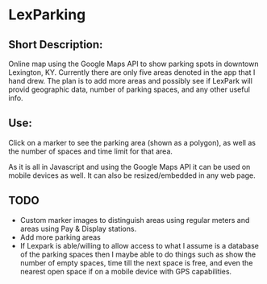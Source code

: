 LexParking
==========
Short Description:
-----------------
Online map using the Google Maps API to show parking spots in downtown Lexington, KY.
Currently there are only five areas denoted in the app that I hand drew. The plan is to add more areas and possibly see if LexPark will provid geographic data, number of parking spaces, and any other useful info.

Use:
----
Click on a marker to see the parking area (shown as a polygon), as well as the number of spaces and time limit for that area.

As it is all in Javascript and using the Google Maps API it can be used on mobile devices as well. It can also be resized/embedded in any web page.

TODO
----
* Custom marker images to distinguish areas using regular meters and areas using Pay & Display stations.
* Add more parking areas
* If Lexpark is able/willing to allow access to what I assume is a database of the parking spaces then I maybe able to do things such as show the number of empty spaces, time till the next space is free, and even the nearest open space if on a mobile device with GPS capabilities.
